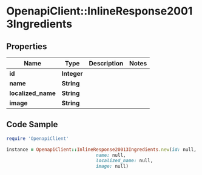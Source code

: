 # OpenapiClient::InlineResponse20013Ingredients

## Properties

Name | Type | Description | Notes
------------ | ------------- | ------------- | -------------
**id** | **Integer** |  | 
**name** | **String** |  | 
**localized_name** | **String** |  | 
**image** | **String** |  | 

## Code Sample

```ruby
require 'OpenapiClient'

instance = OpenapiClient::InlineResponse20013Ingredients.new(id: null,
                                 name: null,
                                 localized_name: null,
                                 image: null)
```


